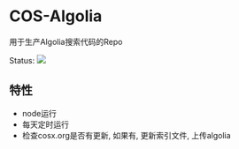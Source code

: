 # COS-Algolia

用于生产Algolia搜索代码的Repo

Status:
![](https://travis-ci.org/Lchiffon/cosx-algolia.svg?branch=master)

## 特性

- node运行
- 每天定时运行
- 检查cosx.org是否有更新, 如果有, 更新索引文件, 上传algolia

